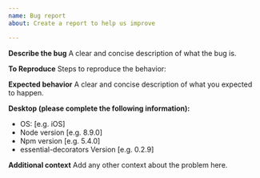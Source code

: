 ```yaml
---
name: Bug report
about: Create a report to help us improve

---
```


**Describe the bug**
A clear and concise description of what the bug is.

**To Reproduce**
Steps to reproduce the behavior:

**Expected behavior**
A clear and concise description of what you expected to happen.

**Desktop (please complete the following information):**
 - OS: [e.g. iOS]
 - Node version [e.g. 8.9.0]
 - Npm version [e.g. 5.4.0]
 - essential-decorators Version [e.g. 0.2.9]

**Additional context**
Add any other context about the problem here.
